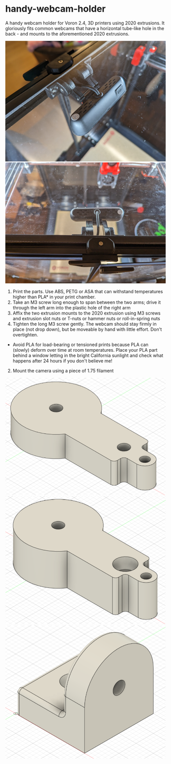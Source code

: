 # handy-webcam-holder
A handy webcam holder for Voron 2.4, 3D printers using 2020 extrusions. It gloriously fits common webcams that have a horizontal tube-like hole in the back - and mounts to the aforementioned 2020 extrusions.

![Photo of handy webcam holder mounted on Voron 2.4R2](Images/webcam_photo2.jpg)
![Photo of handy webcam holder mounted on Voron 2.4R2](Images/webcam_photo1.jpg)

1. Print the parts. Use ABS, PETG or ASA that can withstand temperatures higher than PLA* in your print chamber.
2. Take an M3 screw long enough to span between the two arms; drive it through the left arm into the plastic hole of the right arm
3. Affix the two extrusion mounts to the 2020 extrusion using M3 screws and extrusion slot nuts or T-nuts or hammer nuts or roll-in-spring nuts
4. Tighten the long M3 screw gently. The webcam should stay firmly in place (not drop down), but be moveable by hand with little effort. Don't overtighten.

* Avoid PLA for load-bearing or tensioned prints because PLA can (slowly) deform over time at room temperatures.
Place your PLA part behind a window letting in the bright California sunlight and check what happens after 24 hours if you don't believe me!
2. Mount the camera using a piece of 1.75 filament

![CAD rendering of the handy webcam holder right arm](Images/Webcam_holder_arm_R_v3.png)
![CAD rendering of the handy webcam holder left arm](Images/Webcam_holder_arm_L_v5.png)
![CAD rendering of the handy webcam holder extrusion mount](Images/Webcam_holder_2020_extrusion_mount.png)
